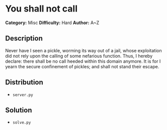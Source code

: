 # You shall not call
**Category:** Misc
**Difficulty:** Hard
**Author:** A~Z

## Description

Never have I seen a pickle, worming its way out of a jail, whose exploitation did not rely upon the calling of some nefarious function.
Thus, I hereby declare: there shall be no call heeded within this domain anymore.
It is for I yearn the secure confinement of pickles; and shall not stand their escape.

## Distribution

- `server.py`

## Solution

- `solve.py`